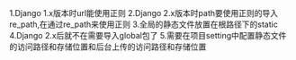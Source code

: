 1.Django 1.x版本时url能使用正则
2.Django 2.x版本时path要使用正则的导入re_path,在通过re_path来使用正则
3.全局的静态文件放置在根路径下的static
4.Django 2.x后就不在需要导入global包了
5.需要在项目setting中配置静态文件的访问路径和存储位置和后台上传的访问路径和存储位置